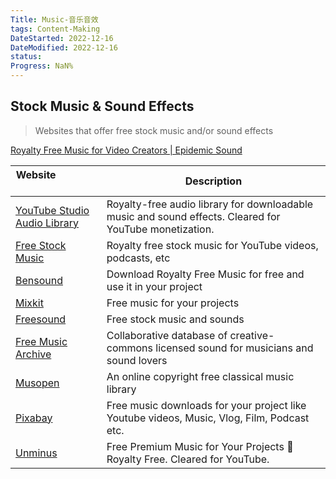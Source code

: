 ```yaml
---
Title: Music-音乐音效
tags: Content-Making
DateStarted: 2022-12-16
DateModified: 2022-12-16
status:
Progress: NaN%
---
```


## Stock Music & Sound Effects

> Websites that offer free stock music and/or sound effects

[Royalty Free Music for Video Creators | Epidemic Sound](https://www.epidemicsound.com/?utm_campaign=17122286546&utm_content=649874466224&utm_source=youtube&utm_medium=paidsocial&gclid=CjwKCAjwitShBhA6EiwAq3RqA-l_6KLONtqHYb0riPG3yBegiZoiVkkjuziGAftfY5Ny5gnf3z85dBoCFqoQAvD_BwE)

| Website&nbsp; &nbsp; &nbsp; &nbsp; &nbsp; &nbsp; &nbsp; &nbsp; &nbsp; &nbsp; &nbsp; &nbsp; &nbsp; &nbsp; | Description                                                                                            |
| -------------------------------------------------------------------------------------------------------- | ------------------------------------------------------------------------------------------------------ |
| [YouTube Studio Audio Library](https://www.youtube.com/audiolibrary)                                     | Royalty-free audio library for downloadable music and sound effects. Cleared for YouTube monetization. |
| [Free Stock Music](https://www.free-stock-music.com/)                                                    | Royalty free stock music for YouTube videos, podcasts, etc                                             |
| [Bensound](https://www.bensound.com/)                                                                    | Download Royalty Free Music for free and use it in your project                                        |
| [Mixkit](https://mixkit.co/free-stock-music/)                                                            | Free music for your projects                                                                           |
| [Freesound](https://freesound.org/)                                                                      | Free stock music and sounds                                                                            |
| [Free Music Archive](https://freemusicarchive.org/)                                                      | Collaborative database of creative-commons licensed sound for musicians and sound lovers               |
| [Musopen](https://musopen.org/music/)                                                                    | An online copyright free classical music library                                                       |
| [Pixabay](https://pixabay.com/music/)                                                                    | Free music downloads for your project like Youtube videos, Music, Vlog, Film, Podcast etc.             |
| [Unminus](https://www.unminus.com/)                                                                      | Free Premium Music for Your Projects 🎁 Royalty Free. Cleared for YouTube.                             |
